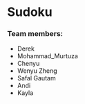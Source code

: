 # Sudoku

### Team members:

* Derek
* Mohammad_Murtuza
* Chenyu
* Wenyu Zheng
* Safal Gautam
* Andi
* Kayla
